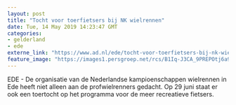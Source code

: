 ```yaml
---
layout: post
title: "Tocht voor toerfietsers bij NK wielrennen"
date: Tue, 14 May 2019 14:23:47 GMT
categories: 
- gelderland 
- ede 
externe_link: "https://www.ad.nl/ede/tocht-voor-toerfietsers-bij-nk-wielrennen~aa482933/"
feature_image: "https://images1.persgroep.net/rcs/B1Iq-J3CA_9PREPOtj6a9NPv21s/diocontent/100736801/_fitwidth/400/?appId=21791a8992982cd8da851550a453bd7f&quality=0.7"
---
```


EDE - De organisatie van de Nederlandse kampioenschappen wielrennen in Ede heeft niet alleen aan de profwielrenners gedacht. Op 29 juni staat er ook een toertocht op het programma voor de meer recreatieve fietsers.
